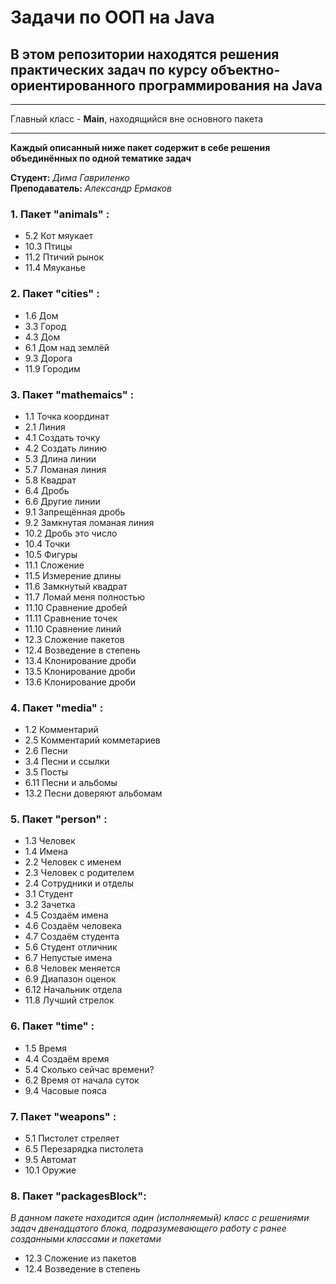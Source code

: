 # Задачи по ООП на Java

## В этом репозитории находятся решения практических задач по курсу объектно-ориентированного программирования на Java
***

Главный класс - **Main**, находящийся вне основного пакета
***

**Каждый описанный ниже пакет содержит в себе решения объединённых по одной тематике задач**

**Студент:** *Дима Гавриленко*  
**Преподаватель:** *Александр Ермаков*

### 1. Пакет "animals" :

* 5.2 Кот мяукает
* 10.3 Птицы
* 11.2 Птичий рынок
* 11.4 Мяуканье

### 2. Пакет "cities" :

* 1.6 Дом
* 3.3 Город
* 4.3 Дом 
* 6.1 Дом над землёй
* 9.3 Дорога
* 11.9 Городим

### 3. Пакет "mathemaics" :

* 1.1 Точка координат
* 2.1 Линия
* 4.1 Создать точку
* 4.2 Создать линию
* 5.3 Длина линии
* 5.7 Ломаная линия
* 5.8 Квадрат
* 6.4 Дробь
* 6.6 Другие линии
* 9.1 Запрещённая дробь
* 9.2 Замкнутая ломаная линия
* 10.2 Дробь это число
* 10.4 Точки
* 10.5 Фигуры
* 11.1 Сложение
* 11.5 Измерение длины
* 11.6 Замкнутый квадрат
* 11.7 Ломай меня полностью
* 11.10 Сравнение дробей
* 11.11 Сравнение точек
* 11.10 Сравнение линий
* 12.3 Сложение пакетов
* 12.4 Возведение в степень
* 13.4 Клонирование дроби
* 13.5 Клонирование дроби
* 13.6 Клонирование дроби

### 4. Пакет "media" :

* 1.2 Комментарий
* 2.5 Комментарий комметариев
* 2.6 Песни
* 3.4 Песни и ссылки
* 3.5 Посты
* 6.11 Песни и альбомы
* 13.2 Песни доверяют альбомам

### 5. Пакет "person" :

* 1.3 Человек
* 1.4 Имена
* 2.2 Человек с именем
* 2.3 Человек с родителем
* 2.4 Сотрудники и отделы
* 3.1 Студент
* 3.2 Зачетка
* 4.5 Создаём имена
* 4.6 Создаём человека
* 4.7 Создаём студента
* 5.6 Студент отличник
* 6.7 Непустые имена
* 6.8 Человек меняется
* 6.9 Диапазон оценок
* 6.12 Начальник отдела
* 11.8 Лучший стрелок

### 6. Пакет "time" :

* 1.5 Время
* 4.4 Создаём время
* 5.4 Сколько сейчас времени? 
* 6.2 Время от начала суток
* 9.4 Часовые пояса

### 7. Пакет "weapons" :

* 5.1 Пистолет стреляет
* 6.5 Перезарядка пистолета
* 9.5 Автомат
* 10.1 Оружие

### 8. Пакет "packagesBlock":

*В данном пакете находится один (исполняемый) класс с решениями задач двенадцатого блока, подразумевающего работу с ранее созданными классами и пакетами*

* 12.3 Сложение из пакетов
* 12.4 Возведение в степень